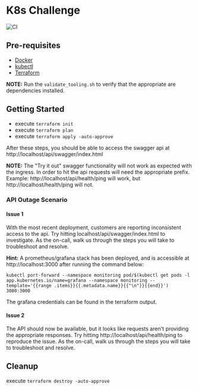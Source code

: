 # K8s Challenge

![CI](https://github.com/nealajpatel/k8s-challenge/actions/workflows/ci.yaml/badge.svg?branch=main&event=push)

## Pre-requisites

- [Docker](https://docs.docker.com/desktop/install/mac-install/)
- [kubectl](https://kubernetes.io/docs/tasks/tools/)
- [Terraform](https://developer.hashicorp.com/terraform/tutorials/aws-get-started/install-cli#install-terraform)

**NOTE:** Run the `validate_tooling.sh` to verify that the appropriate are dependencies installed.

## Getting Started

- execute `terraform init`
- execute `terraform plan`
- execute `terraform apply -auto-approve`

After these steps, you should be able to access the swagger api at http://localhost/api/swagger/index.html

**NOTE:** The "Try it out" swagger functionality will not work as expected with the ingress. In order to hit the api requests will need the appropriate prefix. Example: http://localhost/api/health/ping will work, but http://localhost/health/ping will not.

### API Outage Scenario

#### Issue 1

With the most recent deployment, customers are reporting inconsistent access to the api. Try hitting localhost/api/swagger/index.html to investigate.
As the on-call, walk us through the steps you will take to troubleshoot and resolve.


**Hint:** A prometheus/grafana stack has been deployed, and is accessible at http://localhost:3000 after running the command below:

`kubectl port-forward --namespace monitoring pod/$(kubectl get pods -l app.kubernetes.io/name=grafana --namespace monitoring --template='{{range .items}}{{.metadata.name}}{{"\n"}}{{end}}') 3000:3000`

The grafana credentials can be found in the terraform output.

#### Issue 2 

The API should now be available, but it looks like requests aren't providing the appropriate responses. Try hitting http://localhost/api/health/ping to reproduce the issue.
As the on-call, walk us through the steps you will take to troubleshoot and resolve.

## Cleanup

execute `terraform destroy -auto-approve`
